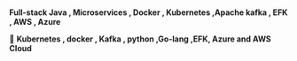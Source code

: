 ### 


**Full-stack Java , Microservices , Docker , Kubernetes ,Apache kafka , EFK , AWS , Azure**

🔭 **Kubernetes , docker , Kafka , python ,Go-lang ,EFK, Azure and AWS Cloud**


